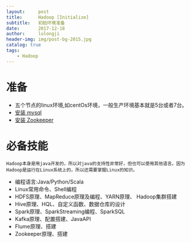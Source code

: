 ```yaml
---
layout:     post
title:      Hadoop [Initialize]
subtitle:   初始环境准备
date:       2017-12-18
author:     lulongji
header-img: img/post-bg-2015.jpg
catalog: true
tags:
    - Hadoop
---
```


# 准备
- 五个节点的linux环境,如centOs环境，一般生产环境基本就是5台或者7台。
- [安装 mysql](http://blog.lulongji.cn/2016/06/22/CentOs%E4%B9%8Bmysql%E6%90%AD%E5%BB%BA/)
- [安装 Zookeeper](http://blog.lulongji.cn/2016/06/30/CentOs%E4%B9%8BZookeepr%E6%90%AD%E5%BB%BA/)

# 必备技能
```Hadoop本身是用java开发的，所以对java的支持性非常好，但也可以使用其他语言。因为Hadoop是运行在Linux系统上的，所以还需要掌握Linux的知识。```

- 编程语言:Java/Python/Scala
- Linux常用命令、Shell编程
- HDFS原理、MapReduce原理及编程、YARN原理、 Hadoop集群搭建
- Hive原理、HQL、自定义函数、数据仓库的设计
- Spark原理、SparkStreaming编程、SparkSQL
- Kafka原理、配置搭建、JavaAPI
- Flume原理、搭建
- Zookeeper原理、搭建



